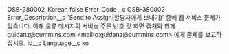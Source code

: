 <?xml version="1.0" encoding="UTF-8"?>
<CustomMetadata xmlns="http://soap.sforce.com/2006/04/metadata" xmlns:xsi="http://www.w3.org/2001/XMLSchema-instance" xmlns:xsd="http://www.w3.org/2001/XMLSchema">
    <label>OSB-380002_Korean</label>
    <protected>false</protected>
    <values>
        <field>Error_Code__c</field>
        <value xsi:type="xsd:string">OSB-380002</value>
    </values>
    <values>
        <field>Error_Description__c</field>
        <value xsi:type="xsd:string">&apos;Send to Assign(할당자에게 보내기)&apos; 중에 웹 서비스 문제가 있습니다. 아래 오류 메시지의 서비스 주문 번호 및 화면 캡쳐와 함께 guidanz@cummins.com &lt;mailto:guidanz@cummins.com&gt; 에게 문제를 보고하십시오.</value>
    </values>
    <values>
        <field>Id__c</field>
        <value xsi:nil="true"/>
    </values>
    <values>
        <field>Language__c</field>
        <value xsi:type="xsd:string">ko</value>
    </values>
</CustomMetadata>
